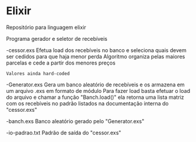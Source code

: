 # Elixir

Repositório para linguagem elixir


Programa gerador e seletor de recebíveis

-cessor.exs
	Efetua load dos recebíveis no banco e seleciona quais devem ser cedidos para que haja menor perda
	Algoritmo organiza pelas maiores parcelas e cede a partir dos menores preços

	Valores ainda hard-coded

-Generator.exs
	Gera um banco aleatório de recebíveis e os armazena em um arquivo .exs em formato de módulo
	Para fazer load basta efetuar o load do arquivo e chamar a função "Banch.load()" ela retorna 
	uma lista matriz com os recebíveis no padrão listados na documentação interna do "cessor.exs"

-banch.exs
	Banco aleatório gerado pelo "Generator.exs"

-io-padrao.txt
	Padrão de saída do "cessor.exs"
